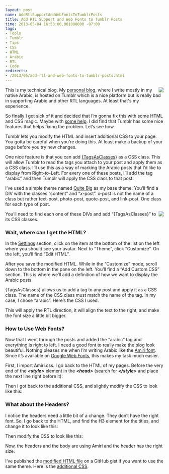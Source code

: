 ```yaml
---
layout: post
name: AddRtlSupportAndWebFontsToTumblrPosts
title: Add RTL Support and Web Fonts to Tumblr Posts
time: 2013-05-04 16:53:00.001000000 -07:00
tags:
- Tools
- Tumblr
- Tips
- CSS
- HTML
- Arabic
- RTL
- Code
redirects:
- /2013/05/add-rtl-and-web-fonts-to-tumblr-posts.html
---
```

<a href="{{ site.baseurl }}public/images/RtlSupportInTumblr/ArabicTumblr_thumb.png"><img style="float: right" src="{{ site.baseurl }}public/images/RtlSupportInTumblr/ArabicTumblr_thumb.png"></a>
This is my technical blog. My [personal blog](http://amreldib.tumblr.com/), where I write mostly in my native Arabic, is hosted on Tumblr which is a nice platform but is really bad in supporting Arabic and other RTL languages. At least that's my experience.

 So finally I got sick of it and decided that I’m gonna fix this with some HTML and CSS magic. Maybe with [some help](http://rtl-this.com/tutorial/how-rtl-your-tumblr-theme). I did find that Tumblr has some nice features that helps fixing the problem. Let’s see how.

Tumblr lets you modify the HTML and insert additional CSS to your page. You gotta be careful when you’re doing this. At least make a backup of your page before you try new changes.

One nice feature is that you can add [{TagsAsClasses}](http://www.tumblr.com/docs/en/custom_themes) as a CSS class. This will allow Tumblr to read the tags you attach to your post and apply them as a CSS class. I’ll use this as a way of marking the Arabic posts that I’d like to display from Right-to-Left. For every one of these posts, I’ll add the tag “arabic” and then Tumblr will apply the CSS class to that post.

I’ve used a simple theme named [Quite Big](http://www.tumblr.com/theme/9601) as my base theme. You’ll find a DIV with the classes “content” and “_x_-post”. x-post is not the name of a class but rather text-post, photo-post, quote-post, and link-post. One class for each type of post.

<a href="{{ site.baseurl }}public/images/RtlSupportInTumblr/TumblrPostsTypes_thumb.png"><img style="float: right" src="{{ site.baseurl }}public/images/RtlSupportInTumblr/TumblrPostsTypes_thumb.png"></a>

You’ll need to find each one of these DIVs and add “{TagsAsClasses}” to its CSS classes.

<script src="https://gist.github.com/AmrEldib/5519226.js"></script>

###  Wait, where can I get the HTML?

In the [Settings](https://www.tumblr.com/settings) section, click on the item at the bottom of the list on the left where you should see your avatar. Next to “Theme”, click “Customize”.
On the left, you’ll find “Edit HTML”.

After you save the modified HTML. While in the “Customize” mode, scroll down to the bottom in the pane on the left. You’ll find a “Add Custom CSS” section. This is where we’ll add a definition of how we want to display the Arabic posts.

{TagsAsClasses} allows us to add a tag to any post and apply it as a CSS class. The name of the CSS class must match the name of the tag. In my case, I chose “arabic”. Here’s the CSS I used.

<script src="https://gist.github.com/AmrEldib/5519240.js"></script>

This will apply the RTL direction, it will align the text to the right, and make the font size a little bit bigger.

###  How to Use Web Fonts?

Now that I went through the posts and added the “arabic” tag and everything is right to left. I need a good font to really make the blog look beautiful. Nothing pleases me when I’m writing Arabic like the [Amiri font](http://sourceforge.net/projects/amiri/). Since it’s available on [Google Web Fonts](http://www.google.com/fonts/earlyaccess), this makes my task much easier.

First, I import Amiri.css. I go back to the HTML of my pages. Before the very end of the **_&lt;style&gt;_** element in the **_&lt;head&gt;_** (search for **_&lt;/style&gt;_** and place the next line right before it):

<script src="https://gist.github.com/AmrEldib/5519244.js"></script>

Then I got back to the additional CSS, and slightly modify the CSS to look like this:

<script src="https://gist.github.com/AmrEldib/5519246.js"></script>

###  What about the Headers?

I notice the headers need a little bit of a change. They don’t have the right font. So, I go back to the HTML, and find the H3 element for the titles, and change it to look like this:

<script src="https://gist.github.com/AmrEldib/5519249.js"></script>

Then modify the CSS to look like this:

<script src="https://gist.github.com/AmrEldib/5519196.js"></script>

Now, the headers and the body are using Amiri and the header has the right size.

I’ve published the [modified HTML file](https://gist.github.com/AmrEldib/5519192) on a GitHub gist if you want to use the same theme. Here is the [additional CSS](https://gist.github.com/AmrEldib/5519196). 